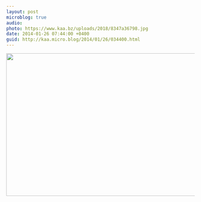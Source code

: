 ```yaml
---
layout: post
microblog: true
audio: 
photo: https://www.kaa.bz/uploads/2018/8347a36798.jpg
date: 2014-01-26 07:44:00 +0400
guid: http://kaa.micro.blog/2014/01/26/034400.html
---
```

<img src="https://www.kaa.bz/uploads/2018/8347a36798.jpg" alt="" width="840" height="382" class="alignnone size-full wp-image-956" />
